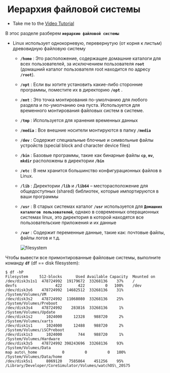 #  Иерархия файловой системы

- Take me to the [Video Tutorial](https://kodekloud.com/topic/filesystem-hierarchy/)

В этос разделе разберем  **`иерархию файловой системы`**
- Linux использует однокорневую, перевернутую (от корня к листьм) древовидную файловую систему
  - **`/home`**  : Это расположение, содержащее домашние каталоги для всех пользователей, за исключением пользователя **`root`** (домашний каталог пользователя root находится по адресу **`/root`**).
  - **`/opt`**   : Если вы хотите установить какие-либо сторонние программы, поместите их в директорию **`/opt`** .
  - **`/mnt`**   : Это точка монтирования по-умолчанию для любого раздела и по-умолчанию она пуста. Используется для временного монтирования файловых систем в системе.
  - **`/tmp`**   : Используется для хранения временных данных
  - **`/media`** : Все внешние носители монтируются в папку **`/media`**
  - **`/dev`**   : Содержит специальные блочные и символьные файлы устройств (special block and character device files)
  - **`/bin`**   : Базовые программы, такие как бинарные файлы **`cp`**, **`mv`**, **`mkdir`** расположены в директории **`/bin`**
  - **`/etc`**   : В нем хранится большинство конфигурационных файлов в Linux.
  - **`/lib`**   : Директории **`/lib`** и **`/lib64`** – месторасположение для общедоступных (shared) библиотек, которые импортируются в ваши программы
  - **`/usr`**   : В старых системах каталог **`/usr`** используется для  **`Домашних каталогов пользователей`**, однако в современных операционных системах linux, это директория в которой находятся все пользовательские приложения и их данные
  - **`/var`**   : Содержит переменные данные, такие как: почтовые файлы, файлы логов и т.д.
  
      ![filesystem](../../images/filesystem.PNG)
      
 Чтобы вывести все примонтированные файловые системы, выполните команду **`df`** (df == disk filesystem):
 ```shell
$ df -hP
Filesystem     512-blocks      Used Available Capacity  Mounted on
/dev/disk3s1s1  478724992  19179672  33268136    37%    /
devfs                 422       422         0   100%    /dev
/dev/disk3s6    478724992  14682512  33268136    31%    /System/Volumes/VM
/dev/disk3s2    478724992  11068080  33268136    25%    /System/Volumes/Preboot
/dev/disk3s4    478724992    283816  33268136     1%    /System/Volumes/Update
/dev/disk1s2      1024000     12328    988720     2%    /System/Volumes/xarts
/dev/disk1s1      1024000     12488    988720     2%    /System/Volumes/iSCPreboot
/dev/disk1s3      1024000       744    988720     1%    /System/Volumes/Hardware
/dev/disk3s5    478724992 398243696  33268136    93%    /System/Volumes/Data
map auto\_home           0         0         0   100%    /System/Volumes/Data/home
/dev/disk5s1      8069120   7585864    451256    95%  /Library/Developer/CoreSimulator/Volumes/watchOS\_20S75
 ```
 
 
